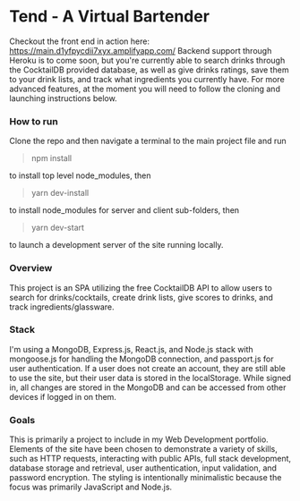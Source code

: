 # Tend - A Virtual Bartender

Checkout the front end in action here: https://main.d1yfpycdii7xyx.amplifyapp.com/
Backend support through Heroku is to come soon, but you're currently able to search drinks through the CocktailDB provided database, as well as give drinks ratings, save them to your drink lists, and track what ingredients you currently have.
For more advanced features, at the moment you will need to follow the cloning and launching instructions below.

### How to run
Clone the repo and then navigate a terminal to the main project file and run
> npm install

to install top level node_modules, then
> yarn dev-install

to install node_modules for server and client sub-folders, then
> yarn dev-start

to launch a development server of the site running locally.

### Overview
This project is an SPA utilizing the free CocktailDB API to allow users to search for drinks/cocktails, create drink lists, give scores to drinks, and track ingredients/glassware.

### Stack
I'm using a MongoDB, Express.js, React.js, and Node.js stack with mongoose.js for handling the MongoDB connection, and passport.js for user authentication. If a user does not create an account, they are still able to use the site, but their user data is stored in the localStorage. While signed in, all changes are stored in the MongoDB and can be accessed from other devices if logged in on them.

### Goals
This is primarily a project to include in my Web Development portfolio. Elements of the site have been chosen to demonstrate a variety of skills, such as HTTP requests, interacting with public APIs, full stack development, database storage and retrieval, user authentication, input validation, and password encryption. The styling is intentionally minimalistic because the focus was primarily JavaScript and Node.js.
